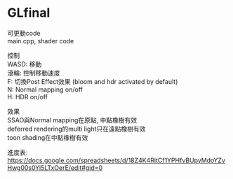 # GLfinal

可更動code <br/>
main.cpp, shader code <br/>

控制 <br/>
WASD: 移動 <br/>
滾輪: 控制移動速度 <br/>
F: 切換Post Effect效果 (bloom and hdr activated by default) <br/> 
N: Normal mapping on/off <br/> 
H: HDR on/off <br/>

效果 <br/>
SSAO與Normal mapping在原點, 中點橡樹有效 <br/>
deferred rendering的multi light只在遠點橡樹有效 <br/>
toon shading在中點橡樹有效 <br/>

進度表: https://docs.google.com/spreadsheets/d/18Z4K4RitCf1YPHfvBUpyMdoYZvHwg00s0Yi5LTxOerE/edit#gid=0 <br/>
